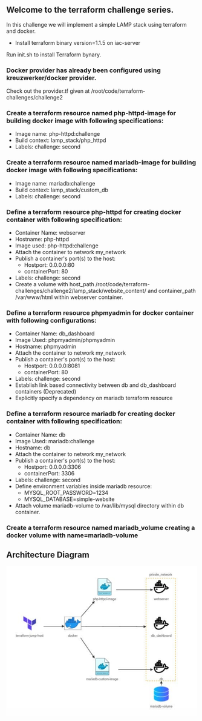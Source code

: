 ## Welcome to the terraform challenge series.
In this challenge we will implement a simple LAMP stack using terraform and docker.

- Install terraform binary version=1.1.5 on iac-server

Run init.sh to install Terraform bynary.

### Docker provider has already been configured using kreuzwerker/docker provider.
Check out the provider.tf given at /root/code/terraform-challenges/challenge2


### Create a terraform resource named php-httpd-image for building docker image with following specifications:
- Image name: php-httpd:challenge
- Build context: lamp_stack/php_httpd
- Labels: challenge: second

### Create a terraform resource named mariadb-image for building docker image with following specifications:
- Image name: mariadb:challenge
- Build context: lamp_stack/custom_db
- Labels: challenge: second

### Define a terraform resource php-httpd for creating docker container with following specification:
- Container Name: webserver
- Hostname: php-httpd
- Image used: php-httpd:challenge
- Attach the container to network my_network
- Publish a container's port(s) to the host:
  - Hostport: 0.0.0.0:80
  - containerPort: 80
- Labels: challenge: second
- Create a volume with host_path /root/code/terraform-challenges/challenge2/lamp_stack/website_content/ and container_path /var/www/html within webserver container.


### Define a terraform resource phpmyadmin for docker container with following configurations:
- Container Name: db_dashboard
- Image Used: phpmyadmin/phpmyadmin
- Hostname: phpmyadmin
- Attach the container to network my_network
- Publish a container's port(s) to the host:
  - Hostport: 0.0.0.0:8081
  - containerPort: 80
- Labels: challenge: second
- Establish link based connectivity between db and db_dashboard containers (Deprecated)
- Explicitly specify a dependency on mariadb terraform resource

### Define a terraform resource mariadb for creating docker container with following specification:
- Container Name: db
- Image Used: mariadb:challenge
- Hostname: db
- Attach the container to network my_network
- Publish a container's port(s) to the host:
  - Hostport: 0.0.0.0:3306
  - containerPort: 3306
- Labels: challenge: second
- Define environment variables inside mariadb resource:
  - MYSQL_ROOT_PASSWORD=1234
  - MYSQL_DATABASE=simple-website
- Attach volume mariadb-volume to /var/lib/mysql directory within db container.

### Create a terraform resource named mariadb_volume creating a docker volume with name=mariadb-volume

## Architecture Diagram
![Architecture-Diagram](./utils/Architecture-Diagram.jpg)